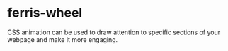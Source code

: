 # ferris-wheel
CSS animation can be used to draw attention to specific sections of your webpage and make it more engaging.
